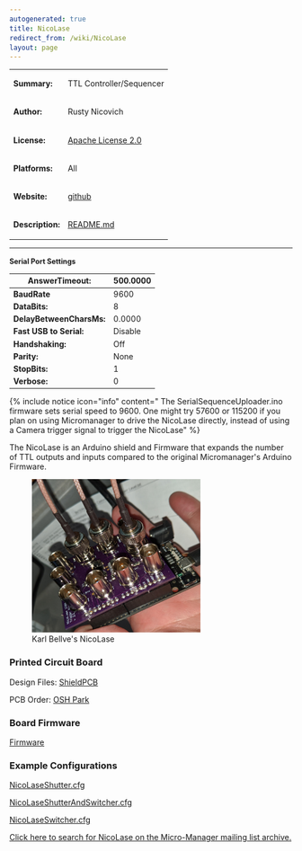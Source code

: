 ```yaml
---
autogenerated: true
title: NicoLase
redirect_from: /wiki/NicoLase
layout: page
---
```


<table>
<tr>
<td markdown="1">

**Summary:**

</td>
<td markdown="1">

TTL Controller/Sequencer

</td>
</tr>
<tr>
<td markdown="1">

**Author:**

</td>
<td markdown="1">

Rusty Nicovich

</td>
</tr>
<tr>
<td markdown="1">

**License:**

</td>
<td markdown="1">

[Apache License
2.0](https://github.com/PRNicovich/NicoLase/blob/master/License.MD)

</td>
</tr>
<tr>
<td markdown="1">

**Platforms:**

</td>
<td markdown="1">

All

</td>
</tr>
<tr>
<td markdown="1">

**Website:**

</td>
<td markdown="1">

[github](https://github.com/PRNicovich/NicoLase)

<tr>
<td markdown="1">

**Description:**

</td>
<td markdown="1">

[README.md](https://github.com/PRNicovich/NicoLase/blob/master/README.md)

</td>
</tr>
</table>

------------------------------------------------------------------------

<span style="font-size:90%">**Serial Port Settings**</span>

| **AnswerTimeout:**       | 500.0000 |
|--------------------------|----------|
| **BaudRate**             | 9600     |
| **DataBits:**            | 8        |
| **DelayBetweenCharsMs:** | 0.0000   |
| **Fast USB to Serial:**  | Disable  |
| **Handshaking:**         | Off      |
| **Parity:**              | None     |
| **StopBits:**            | 1        |
| **Verbose:**             | 0        |

{% include notice icon="info" content=" The SerialSequenceUploader.ino firmware sets serial speed to 9600. One might try 57600 or 115200 if you plan on using Micromanager to drive the NicoLase directly, instead of using a Camera trigger signal to trigger the NicoLase" %}

The NicoLase is an Arduino shield and Firmware that expands the number
of TTL outputs and inputs compared to the original Micromanager's
Arduino Firmware.

<figure>
<img src="media/NicoLase.jpg" title="Karl Bellve&#39;s NicoLase" width="300" alt="Karl Bellve&#39;s NicoLase" /><figcaption aria-hidden="true">Karl Bellve's NicoLase</figcaption>
</figure>

### Printed Circuit Board

Design Files:
[ShieldPCB](https://github.com/PRNicovich/NicoLase/tree/master/Hardware/ShieldPCB)

PCB Order: [OSH Park](https://oshpark.com/shared_projects/hJnjgjDZ)

### Board Firmware

[Firmware](https://github.com/PRNicovich/NicoLase/blob/master/Software/BasicController/ArduinoSketch/SerialSequenceUploader/SerialSequenceUploader.ino)

### Example Configurations

[NicoLaseShutter.cfg](https://github.com/PRNicovich/NicoLase/blob/master/Software/BasicController/Micro-MangerDemo/StateDevices/DemoNicoLaseShutter.cfg)

[NicoLaseShutterAndSwitcher.cfg](https://github.com/PRNicovich/NicoLase/blob/master/Software/BasicController/Micro-MangerDemo/StateDevices/DemoNicoLaseShutterAndSwitcher.cfg)

[NicoLaseSwitcher.cfg](https://github.com/PRNicovich/NicoLase/blob/master/Software/BasicController/Micro-MangerDemo/StateDevices/DemoNicoLaseSwitcher.cfg)

[Click here to search for NicoLase on the Micro-Manager mailing list
archive.](http://micro-manager.3463995.n2.nabble.com/template/NamlServlet.jtp?macro=search_page&node=3463995&query=Cobolt)
